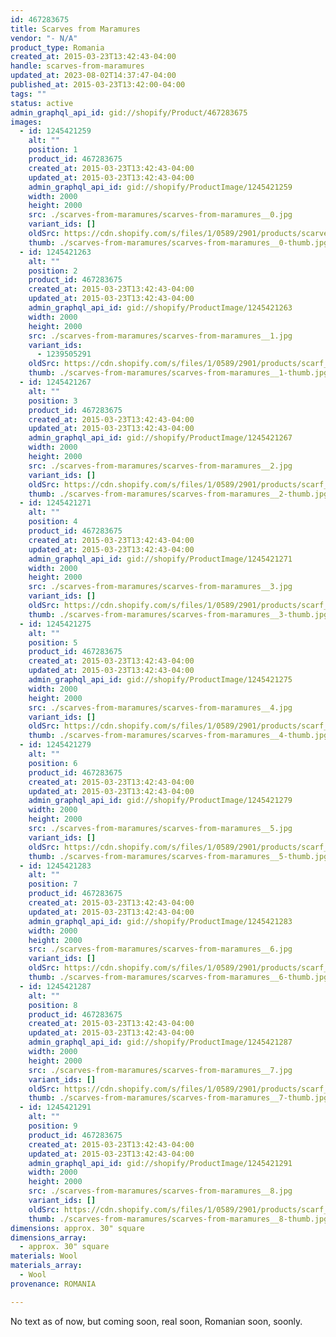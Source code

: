 ```yaml
---
id: 467283675
title: Scarves from Maramures
vendor: "- N/A"
product_type: Romania
created_at: 2015-03-23T13:42:43-04:00
handle: scarves-from-maramures
updated_at: 2023-08-02T14:37:47-04:00
published_at: 2015-03-23T13:42:00-04:00
tags: ""
status: active
admin_graphql_api_id: gid://shopify/Product/467283675
images:
  - id: 1245421259
    alt: ""
    position: 1
    product_id: 467283675
    created_at: 2015-03-23T13:42:43-04:00
    updated_at: 2015-03-23T13:42:43-04:00
    admin_graphql_api_id: gid://shopify/ProductImage/1245421259
    width: 2000
    height: 2000
    src: ./scarves-from-maramures/scarves-from-maramures__0.jpg
    variant_ids: []
    oldSrc: https://cdn.shopify.com/s/files/1/0589/2901/products/scarves.jpeg?v=1427132563
    thumb: ./scarves-from-maramures/scarves-from-maramures__0-thumb.jpg
  - id: 1245421263
    alt: ""
    position: 2
    product_id: 467283675
    created_at: 2015-03-23T13:42:43-04:00
    updated_at: 2015-03-23T13:42:43-04:00
    admin_graphql_api_id: gid://shopify/ProductImage/1245421263
    width: 2000
    height: 2000
    src: ./scarves-from-maramures/scarves-from-maramures__1.jpg
    variant_ids:
      - 1239505291
    oldSrc: https://cdn.shopify.com/s/files/1/0589/2901/products/scarf_4.jpeg?v=1427132563
    thumb: ./scarves-from-maramures/scarves-from-maramures__1-thumb.jpg
  - id: 1245421267
    alt: ""
    position: 3
    product_id: 467283675
    created_at: 2015-03-23T13:42:43-04:00
    updated_at: 2015-03-23T13:42:43-04:00
    admin_graphql_api_id: gid://shopify/ProductImage/1245421267
    width: 2000
    height: 2000
    src: ./scarves-from-maramures/scarves-from-maramures__2.jpg
    variant_ids: []
    oldSrc: https://cdn.shopify.com/s/files/1/0589/2901/products/scarf_7.jpeg?v=1427132563
    thumb: ./scarves-from-maramures/scarves-from-maramures__2-thumb.jpg
  - id: 1245421271
    alt: ""
    position: 4
    product_id: 467283675
    created_at: 2015-03-23T13:42:43-04:00
    updated_at: 2015-03-23T13:42:43-04:00
    admin_graphql_api_id: gid://shopify/ProductImage/1245421271
    width: 2000
    height: 2000
    src: ./scarves-from-maramures/scarves-from-maramures__3.jpg
    variant_ids: []
    oldSrc: https://cdn.shopify.com/s/files/1/0589/2901/products/scarf_5.jpeg?v=1427132563
    thumb: ./scarves-from-maramures/scarves-from-maramures__3-thumb.jpg
  - id: 1245421275
    alt: ""
    position: 5
    product_id: 467283675
    created_at: 2015-03-23T13:42:43-04:00
    updated_at: 2015-03-23T13:42:43-04:00
    admin_graphql_api_id: gid://shopify/ProductImage/1245421275
    width: 2000
    height: 2000
    src: ./scarves-from-maramures/scarves-from-maramures__4.jpg
    variant_ids: []
    oldSrc: https://cdn.shopify.com/s/files/1/0589/2901/products/scarf_3.jpeg?v=1427132563
    thumb: ./scarves-from-maramures/scarves-from-maramures__4-thumb.jpg
  - id: 1245421279
    alt: ""
    position: 6
    product_id: 467283675
    created_at: 2015-03-23T13:42:43-04:00
    updated_at: 2015-03-23T13:42:43-04:00
    admin_graphql_api_id: gid://shopify/ProductImage/1245421279
    width: 2000
    height: 2000
    src: ./scarves-from-maramures/scarves-from-maramures__5.jpg
    variant_ids: []
    oldSrc: https://cdn.shopify.com/s/files/1/0589/2901/products/scarf_2.jpeg?v=1427132563
    thumb: ./scarves-from-maramures/scarves-from-maramures__5-thumb.jpg
  - id: 1245421283
    alt: ""
    position: 7
    product_id: 467283675
    created_at: 2015-03-23T13:42:43-04:00
    updated_at: 2015-03-23T13:42:43-04:00
    admin_graphql_api_id: gid://shopify/ProductImage/1245421283
    width: 2000
    height: 2000
    src: ./scarves-from-maramures/scarves-from-maramures__6.jpg
    variant_ids: []
    oldSrc: https://cdn.shopify.com/s/files/1/0589/2901/products/scarf_1_7874b879-f828-4121-89b3-a21571a8be2a.jpeg?v=1427132563
    thumb: ./scarves-from-maramures/scarves-from-maramures__6-thumb.jpg
  - id: 1245421287
    alt: ""
    position: 8
    product_id: 467283675
    created_at: 2015-03-23T13:42:43-04:00
    updated_at: 2015-03-23T13:42:43-04:00
    admin_graphql_api_id: gid://shopify/ProductImage/1245421287
    width: 2000
    height: 2000
    src: ./scarves-from-maramures/scarves-from-maramures__7.jpg
    variant_ids: []
    oldSrc: https://cdn.shopify.com/s/files/1/0589/2901/products/scarf_6.jpeg?v=1427132563
    thumb: ./scarves-from-maramures/scarves-from-maramures__7-thumb.jpg
  - id: 1245421291
    alt: ""
    position: 9
    product_id: 467283675
    created_at: 2015-03-23T13:42:43-04:00
    updated_at: 2015-03-23T13:42:43-04:00
    admin_graphql_api_id: gid://shopify/ProductImage/1245421291
    width: 2000
    height: 2000
    src: ./scarves-from-maramures/scarves-from-maramures__8.jpg
    variant_ids: []
    oldSrc: https://cdn.shopify.com/s/files/1/0589/2901/products/scarf_8.jpeg?v=1427132563
    thumb: ./scarves-from-maramures/scarves-from-maramures__8-thumb.jpg
dimensions: approx. 30" square
dimensions_array:
  - approx. 30" square
materials: Wool
materials_array:
  - Wool
provenance: ROMANIA

---
```


No text as of now, but coming soon, real soon, Romanian soon, soonly.